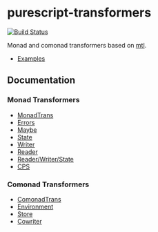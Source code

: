 purescript-transformers
=======================

[![Build Status](https://travis-ci.org/purescript/purescript-transformers.svg?branch=master)](https://travis-ci.org/purescript/purescript-transformers)

Monad and comonad transformers based on [mtl](http://hackage.haskell.org/package/mtl).

- [Examples](examples/)

## Documentation

### Monad Transformers

- [MonadTrans](docs/Monad/Trans.md)
- [Errors](docs/Monad/Error.md)
- [Maybe](docs/Monad/Maybe.md)
- [State](docs/Monad/State.md)
- [Writer](docs/Monad/Writer.md)
- [Reader](docs/Monad/Reader.md)
- [Reader/Writer/State](docs/Monad/RWS.md)
- [CPS](docs/Monad/Cont.md)

### Comonad Transformers

- [ComonadTrans](docs/Comonad/Trans.md)
- [Environment](docs/Comonad/Env.md)
- [Store](docs/Comonad/Store.md)
- [Cowriter](docs/Comonad/Traced.md)